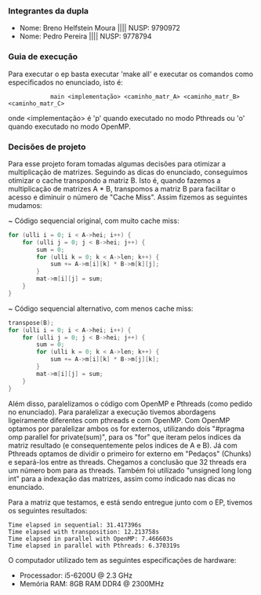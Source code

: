 ### Integrantes da dupla ###

- Nome: Breno Helfstein Moura  ||||  NUSP: 9790972
- Nome: Pedro Pereira          ||||  NUSP: 9778794

### Guia de execução ###

Para executar o ep basta executar 'make all' e executar os comandos como especificados no enunciado, isto é:

                main <implementação> <caminho_matr_A> <caminho_matr_B> <caminho_matr_C>

onde <implementação> é 'p' quando executado no modo Pthreads ou 'o' quando executado no modo OpenMP.

### Decisões de projeto ###  

Para esse projeto foram tomadas algumas decisões para otimizar a multiplicação de matrizes. Seguindo as dicas do enunciado, conseguimos otimizar o cache transpondo a matriz B. Isto é, quando fazemos a multiplicação de matrizes A * B, transpomos a matriz B para facilitar o acesso e diminuir o número de "Cache Miss". Assim fizemos as seguintes mudamos:

~ Código sequencial original, com muito cache miss:
```C
for (ulli i = 0; i < A->hei; i++) {
	for (ulli j = 0; j < B->hei; j++) {
	    sum = 0;
		for (ulli k = 0; k < A->len; k++) {
			sum += A->m[i][k] * B->m[k][j];
    	}
    	mat->m[i][j] = sum;
	}
}
```

~ Código sequencial alternativo, com menos cache miss:
```C
transpose(B);
for (ulli i = 0; i < A->hei; i++) {
	for (ulli j = 0; j < B->hei; j++) {
	    sum = 0;
		for (ulli k = 0; k < A->len; k++) {
			sum += A->m[i][k] * B->m[j][k];
    	}
    	mat->m[i][j] = sum;
	}
}
```

Além disso, paralelizamos o código com OpenMP e Pthreads (como pedido no enunciado). Para paralelizar a execução tivemos abordagens ligeiramente diferentes com pthreads e com OpenMP. Com OpenMP optamos por paralelizar ambos os for externos, utilizando dois "#pragma omp parallel for private(sum)", para os "for" que iteram pelos indices da matriz resultado (e consequentemente pelos indices de A e B). Já com Pthreads optamos de dividir o primeiro for externo em "Pedaços" (Chunks) e separá-los entre as threads. Chegamos a conclusão que 32 threads era um número bom para as threads.
Também foi utilizado "unsigned long long int" para a indexação das matrizes, assim como indicado nas dicas no enunciado.

Para a matriz que testamos, e está sendo entregue junto com o EP, tivemos os seguintes resultados:

```
Time elapsed in sequential: 31.417396s
Time elapsed with transposition: 12.213758s
Time elapsed in parallel with OpenMP: 7.466603s
Time elapsed in parallel with Pthreads: 6.370319s
```

O computador utilizado tem as seguintes especificações de hardware:
- Processador: i5-6200U @ 2.3 GHz
- Memória RAM: 8GB RAM DDR4 @ 2300MHz

